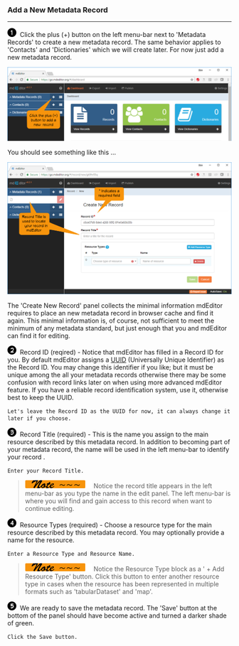 ### Add a New Metadata Record
---
![](assets/bullets/one.png) Click the plus (+) button on the left menu-bar next to 'Metadata Records' to create a new metadata record.  The same behavior applies to 'Contacts' and 'Dictionaries' which we will create later.  For now just add a new metadata record. 

![](assets/get-started/getStarted-addRecord.png)

You should see something like this ...

![](assets/get-started/getStarted-newRecord.png)

The 'Create New Record' panel collects the minimal information mdEditor requires to place an new metadata record in browser cache and find it again.  This minimal information is, of course, not sufficient to meet the minimum of any metadata standard, but just enough that you and mdEditor can find it for editing.  

![](assets/bullets/two.png)  Record ID (reqired) - Notice that mdEditor has filled in a Record ID for you.  By default mdEditor assigns a [UUID](https://tools.ietf.org/html/rfc4122) (Universally Unique Identifier) as the Record ID.  You may change this identifier if you like; but it must be unique among the all your metadata records otherwise there may be some confusion with record links later on when using more advanced mdEditor feature.  If you have a reliable record identification system, use it, otherwise best to keep the UUID.  
```
Let's leave the Record ID as the UUID for now, it can always change it later if you choose.  
```

![](assets/bullets/three.png) Record Title (required) - This is the name you assign to the main resource described by this metadata record.  In addition to becoming part of your metadata record, the name will be used in the left menu-bar to identify your record . 
```
Enter your Record Title.
```  
> ![](assets/smaller-note.png) Notice the record title appears in the left menu-bar as you type the name in the edit panel.  The left menu-bar is where you will find and gain access to this record when want to continue editing. 

![](assets/bullets/four.png) Resource Types (required) - Choose a resource type for the main resource described by this metadata record.  You may optionally provide a name for the resource.  
```
Enter a Resource Type and Resource Name.
```
> ![](assets/smaller-note.png) Notice the Resource Type block as a ' + Add Resource Type' button.  Click this button to enter another resource type in cases when the resource has been represented in multiple formats such as 'tabularDataset' and 'map'. 

![](assets/bullets/five.png) We are ready to save the metadata record.  The 'Save' button at the bottom of the panel should have become active and turned a darker shade of green.  
```
Click the Save button.
```